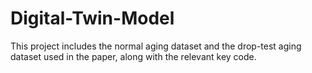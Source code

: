 # Digital-Twin-Model
This project includes the normal aging dataset and the drop-test aging dataset used in the paper, along with the relevant key code.
